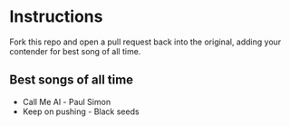 # Instructions
Fork this repo and open a pull request back into the original, adding your contender for best song of all time.

## Best songs of all time

* Call Me Al - Paul Simon
* Keep on pushing - Black seeds
